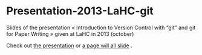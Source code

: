 Presentation-2013-LaHC-git
==========================

Slides of the presentation « Introduction to Version Control with “git” and git for Paper Writing » given at LaHC in 2013 (october)

Check out [the presentation](http://twitwi.github.io/Presentation-2013-LaHC-git/) or [a page will all slide](http://twitwi.github.io/Presentation-2013-LaHC-git/git-all.html) .
